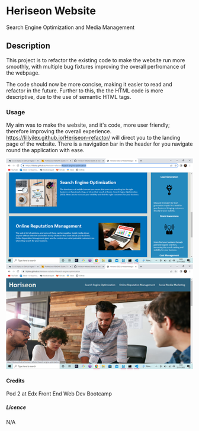 # **Heriseon Website**
Search Engine Optimization and Media Management

## Description

This project is to refactor the existing code to make the website run more smoothly, with multiple bug fixtures improving the overall perfromance of the webpage.

The code should now be more concise, making it easier to read and refactor in the future. Further to this, the the HTML code is more descriptive, due to the use of semantic HTML tags.

### Usage
My aim was to make the website, and it's code, more user friendly; therefore improving the overall experience.
https://lillyilex.github.io/Heriseon-refactor/ will direct you to the landing page of the website. There is a navigation bar in the header for you navigate round the application with ease. 

![Screenshot of landing page](images/screenshot.png)
![Screenshot of landing page](images/screenshot1.png)

#### Credits
Pod 2 at Edx Front End Web Dev Bootcamp

##### Licence
N/A
